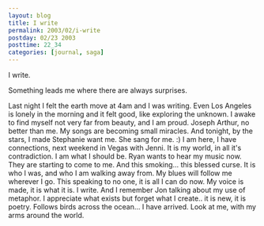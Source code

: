 ```yaml
---
layout: blog
title: I write
permalink: 2003/02/i-write
postday: 02/23 2003
posttime: 22_34
categories: [journal, saga]
---
```


I write.

Something leads me where there are always surprises.

Last night I felt the earth move at 4am and I was writing. Even Los Angeles is lonely in the morning and it felt good, like exploring the unknown. I awake to find myself not very far from beauty, and I am proud. Joseph Arthur, no better than me. My songs are becoming small miracles.
And tonight, by the stars, I made Stephanie want me. She sang for me. :)
I am here, I have connections, next weekend in Vegas with Jenni. It is my world, in all it's contradiction. I am what I should be. Ryan wants to hear my music now. They are starting to come to me.
And this smoking… this blessed curse.
It is who I was, and who I am walking away from. My blues will follow me wherever I go. This speaking to no one, it is all I can do now. My voice is made, it is what it is. I write.
And I remember Jon talking about my use of metaphor. I appreciate what exists but forget what I create.. it is new, it is poetry. Follows birds across the ocean… I have arrived.
Look at me, with my arms around the world.
